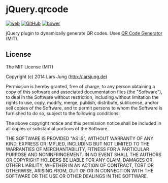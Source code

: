 # jQuery.qrcode

[![web][web-img]][web] [![GitHub][github-img]][github] [![bower][bower-img]][github]

jQuery plugin to dynamically generate QR codes. Uses [QR Code Generator][qrcode] (MIT).


## License
The MIT License (MIT)

Copyright (c) 2014 Lars Jung (http://larsjung.de)

Permission is hereby granted, free of charge, to any person obtaining a copy
of this software and associated documentation files (the "Software"), to deal
in the Software without restriction, including without limitation the rights
to use, copy, modify, merge, publish, distribute, sublicense, and/or sell
copies of the Software, and to permit persons to whom the Software is
furnished to do so, subject to the following conditions:

The above copyright notice and this permission notice shall be included in
all copies or substantial portions of the Software.

THE SOFTWARE IS PROVIDED "AS IS", WITHOUT WARRANTY OF ANY KIND, EXPRESS OR
IMPLIED, INCLUDING BUT NOT LIMITED TO THE WARRANTIES OF MERCHANTABILITY,
FITNESS FOR A PARTICULAR PURPOSE AND NONINFRINGEMENT. IN NO EVENT SHALL THE
AUTHORS OR COPYRIGHT HOLDERS BE LIABLE FOR ANY CLAIM, DAMAGES OR OTHER
LIABILITY, WHETHER IN AN ACTION OF CONTRACT, TORT OR OTHERWISE, ARISING FROM,
OUT OF OR IN CONNECTION WITH THE SOFTWARE OR THE USE OR OTHER DEALINGS IN
THE SOFTWARE.


[web]: http://larsjung.de/qrcode/
[github]: https://github.com/lrsjng/jquery-qrcode

[web-img]: http://img.shields.io/badge/web-larsjung.de/qrcode-a0a060.svg?style=flat
[github-img]: http://img.shields.io/badge/GitHub-lrsjng/jquery--qrcode-a0a060.svg?style=flat
[bower-img]: http://img.shields.io/badge/bower-lrsjng/jquery--qrcode-a0a060.svg?style=flat

[qrcode]: https://github.com/kazuhikoarase/qrcode-generator
